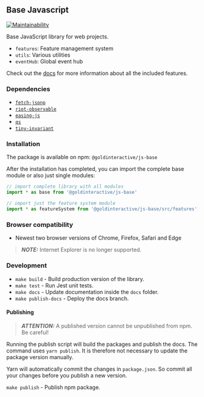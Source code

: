 ## Base Javascript

[![Maintainability](https://api.codeclimate.com/v1/badges/e27773e01724253127fe/maintainability)](https://codeclimate.com/github/Goldinteractive/js-base/maintainability)

Base JavaScript library for web projects.

- `features`: Feature management system
- `utils`: Various utilities
- `eventHub`: Global event hub

Check out the [docs](https://goldinteractive.github.io/js-base/) for more information about all the included features.

### Dependencies

- [`fetch-jsonp`](https://github.com/camsong/fetch-jsonp)
- [`riot-observable`](https://github.com/riot/observable)
- [`easing-js`](https://github.com/danro/easing-js)
- [`qs`](https://github.com/ljharb/qs)
- [`tiny-invariant`](https://github.com/alexreardon/tiny-invariant)

### Installation

The package is available on npm: `@goldinteractive/js-base`

After the installation has completed, you can import the complete base module or also just single modules:

```javascript
// import complete library with all modules
import * as base from '@goldinteractive/js-base'

// import just the feature system module
import * as featureSystem from '@goldinteractive/js-base/src/features'
```

### Browser compatibility

- Newest two browser versions of Chrome, Firefox, Safari and Edge

> **_NOTE:_** Internet Explorer is no longer supported.

### Development

- `make build` - Build production version of the library.
- `make test` - Run Jest unit tests.
- `make docs` - Update documentation inside the `docs` folder.
- `make publish-docs` - Deploy the docs branch.

#### Publishing

> **_ATTENTION:_** A published version cannot be unpublished from npm. Be careful!

Running the publish script will build the packages and publish the docs. The command uses `yarn publish`. It is therefore not necessary to update the package version manually.

Yarn will automatically commit the changes in `package.json`. So commit all your changes before you publish a new version.

`make publish` - Publish npm package.
